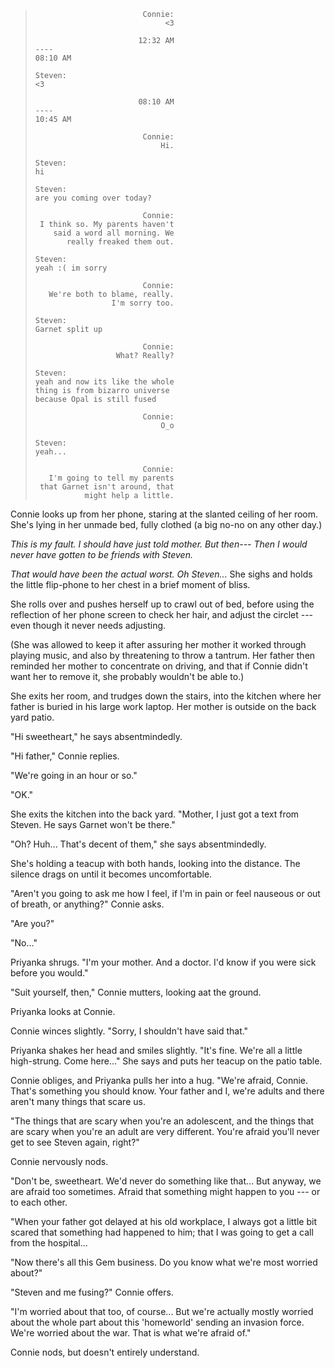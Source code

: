 
> ~~~
>                         Connie:
>                              <3
> 
>                        12:32 AM
> ----
> 08:10 AM
> 
> Steven:
> <3
> 
>                        08:10 AM
> ----
> 10:45 AM
> 
>                         Connie:
>                             Hi.
> 
> Steven:
> hi
> 
> Steven:
> are you coming over today?
> 
>                         Connie:
>  I think so. My parents haven't
>     said a word all morning. We
>        really freaked them out.
> 
> Steven:
> yeah :( im sorry
> 
>                         Connie:
>    We're both to blame, really.
>                  I'm sorry too.
> 
> Steven:
> Garnet split up
> 
>                         Connie:
>                   What? Really?
> 
> Steven:
> yeah and now its like the whole
> thing is from bizarro universe
> because Opal is still fused
> 
>                         Connie:
>                             O_o
> 
> Steven:
> yeah...
> 
>                         Connie:
>    I'm going to tell my parents
>  that Garnet isn't around, that
>            might help a little.
> ~~~

Connie looks up from her phone, staring at the
slanted ceiling of her room. She's lying in her unmade
bed, fully clothed (a big no-no on any other day.)

*This is my fault. I should have just told mother. But then--- Then I 
would never have gotten to be friends with Steven.*

*That would have been the actual worst. Oh Steven...* She sighs and
holds the little flip-phone to her chest in a brief moment of bliss.

She rolls over and pushes herself up to crawl out of bed, before
using the reflection of her phone screen to check her hair, and adjust the circlet --- even though it 
never needs adjusting.

(She was allowed to keep it after assuring her mother it worked through playing music,
and also by threatening to throw a tantrum. Her father then reminded her mother to concentrate
on driving, and that if Connie didn't want her to remove it, she probably wouldn't be able to.)

She exits her room, and trudges down the stairs, into the kitchen where her father is buried in his
large work laptop. Her mother is outside on the back yard patio.

"Hi sweetheart," he says absentmindedly.

"Hi father," Connie replies.

"We're going in an hour or so."

"OK."

She exits the kitchen into the back yard. "Mother, I just got a text from Steven. He
says Garnet won't be there."

"Oh? Huh... That's decent of them," she says absentmindedly.

She's holding a teacup with both hands, looking into the distance.
The silence drags on until it becomes uncomfortable.

"Aren't you going to ask me how I feel, if I'm in pain or feel nauseous or
out of breath, or anything?" Connie asks.

"Are you?"

"No..."

Priyanka shrugs. "I'm your mother. And a doctor. I'd know if you were sick before you would."

"Suit yourself, then," Connie mutters, looking aat the ground.

Priyanka looks at Connie.

Connie winces slightly. "Sorry, I shouldn't have said that."

Priyanka shakes her head and smiles slightly. "It's fine.
We're all a little high-strung. Come here..." She says and puts her
teacup on the patio table.

Connie obliges, and Priyanka pulls her into a hug. "We're afraid, Connie.
That's something you should know. Your father and I, we're adults
and there aren't many things that scare us.

"The things that are scary when you're an adolescent, and the things
that are scary when you're an adult are very different. You're afraid
you'll never get to see Steven again, right?"

Connie nervously nods.

"Don't be, sweetheart. We'd never do something like that... But anyway,
we are afraid too sometimes. Afraid that something might happen to you ---
or to each other.

"When your father got delayed at his old workplace, I always
got a little bit scared that something had happened to him; that I was going
to get a call from the hospital...

"Now there's all this Gem business. Do you know what we're most worried about?"

"Steven and me fusing?" Connie offers.

"I'm worried about that too, of course... But we're actually mostly worried about
the whole part about this 'homeworld' sending an invasion force. We're worried
about the war. That is what we're afraid of."

Connie nods, but doesn't entirely understand.
